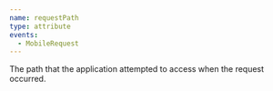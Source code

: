 ```yaml
---
name: requestPath
type: attribute
events:
  - MobileRequest
---
```


The path that the application attempted to access when the request occurred.